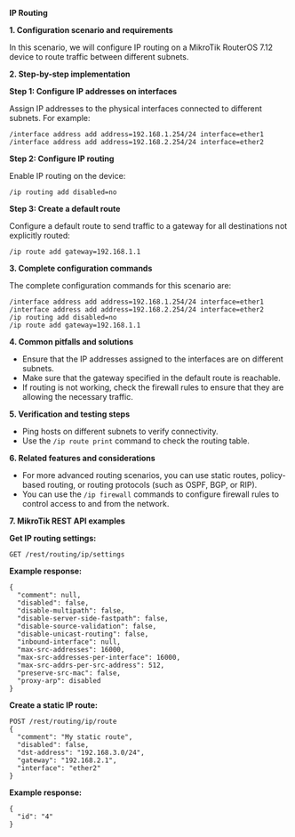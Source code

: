 **IP Routing**

**1. Configuration scenario and requirements**

In this scenario, we will configure IP routing on a MikroTik RouterOS 7.12 device to route traffic between different subnets.

**2. Step-by-step implementation**

**Step 1: Configure IP addresses on interfaces**

Assign IP addresses to the physical interfaces connected to different subnets. For example:

```
/interface address add address=192.168.1.254/24 interface=ether1
/interface address add address=192.168.2.254/24 interface=ether2
```

**Step 2: Configure IP routing**

Enable IP routing on the device:

```
/ip routing add disabled=no
```

**Step 3: Create a default route**

Configure a default route to send traffic to a gateway for all destinations not explicitly routed:

```
/ip route add gateway=192.168.1.1
```

**3. Complete configuration commands**

The complete configuration commands for this scenario are:

```
/interface address add address=192.168.1.254/24 interface=ether1
/interface address add address=192.168.2.254/24 interface=ether2
/ip routing add disabled=no
/ip route add gateway=192.168.1.1
```

**4. Common pitfalls and solutions**

- Ensure that the IP addresses assigned to the interfaces are on different subnets.
- Make sure that the gateway specified in the default route is reachable.
- If routing is not working, check the firewall rules to ensure that they are allowing the necessary traffic.

**5. Verification and testing steps**

- Ping hosts on different subnets to verify connectivity.
- Use the `/ip route print` command to check the routing table.

**6. Related features and considerations**

- For more advanced routing scenarios, you can use static routes, policy-based routing, or routing protocols (such as OSPF, BGP, or RIP).
- You can use the `/ip firewall` commands to configure firewall rules to control access to and from the network.

**7. MikroTik REST API examples**

**Get IP routing settings:**

```
GET /rest/routing/ip/settings
```

**Example response:**

```
{
  "comment": null,
  "disabled": false,
  "disable-multipath": false,
  "disable-server-side-fastpath": false,
  "disable-source-validation": false,
  "disable-unicast-routing": false,
  "inbound-interface": null,
  "max-src-addresses": 16000,
  "max-src-addresses-per-interface": 16000,
  "max-src-addrs-per-src-address": 512,
  "preserve-src-mac": false,
  "proxy-arp": disabled
}
```

**Create a static IP route:**

```
POST /rest/routing/ip/route
{
  "comment": "My static route",
  "disabled": false,
  "dst-address": "192.168.3.0/24",
  "gateway": "192.168.2.1",
  "interface": "ether2"
}
```

**Example response:**

```
{
  "id": "4"
}
```